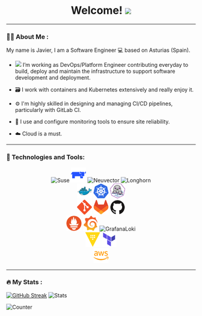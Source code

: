 <h1 align="center">
  Welcome!
  <img src="https://media.giphy.com/media/hvRJCLFzcasrR4ia7z/giphy.gif" width="30px"/>
 <!--   <img src="https://avatars.githubusercontent.com/u/47136337?s=400&u=a51c79e0903475abd07d72a26ed023b3ecde46d9&v=4" width="100" style="border-radius: 10px; margin-bottom: -15px;" /> -->
</h1>

---

### 👨‍💻 About Me :

My name is Javier, I am a Software Engineer 💻 based on Asturias (Spain).

- <img src="https://seeklogo.com/images/D/devops-logo-CDF1353483-seeklogo.com.png" width="20px"/> I’m working as DevOps/Platform Engineer contributing everyday to build, deploy and maintain the infrastructure to support software development and deployment.

<!-- - <img src="https://upload.wikimedia.org/wikipedia/commons/thumb/3/39/Kubernetes_logo_without_workmark.svg/2109px-Kubernetes_logo_without_workmark.svg.png" width="20px"/> I work with Kubernetes extensively and really enjoy it. -->
- 🗃️ I work with containers and Kubernetes extensively and really enjoy it.
  
- ⚙️ I'm highly skilled in designing and managing CI/CD pipelines, particularly with GitLab CI.

- 🔎 I use and configure monitoring tools to ensure site reliability.  

- ☁️ Cloud is a must.

---
### 🧰 Technologies and Tools:
<div align="center">
    <div>
    <img src="https://seeklogo.com/images/S/suse-logo-62C27ABBBF-seeklogo.com.png" alt="Suse" width="40" height="40" title="Suse">
    <img src="https://github.com/devicons/devicon/blob/master/icons/rancher/rancher-original.svg" alt="Rancher" width="40" height="40" title="Rancher">
    <img src="https://images.crunchbase.com/image/upload/c_pad,h_256,w_256,f_auto,q_auto:eco,dpr_1/vyj7ugeyvgki7xmj2rok" alt="Neuvector" width="40" height="40" title="Neuvector">
    <img src="https://www.suse.com/c/wp-content/uploads/2023/03/longhorn-icon-color-1024x1024.png" alt="Longhorn" width="40" height="40" title="Longhorn">
  </div>

  <div>
    <img src="https://github.com/devicons/devicon/blob/master/icons/docker/docker-original.svg" alt="Docker" width="40" height="40" title="Docker">
    <img src="https://github.com/devicons/devicon/blob/master/icons/kubernetes/kubernetes-original.svg" alt="Kubernetes" width="40" height="40" title="Kubernetes">
    <img src="https://github.com/devicons/devicon/blob/master/icons/podman/podman-original.svg" alt="Podman" width="40" height="40" title="Podman">
  </div>

  <div>
      <img src="https://github.com/devicons/devicon/blob/master/icons/git/git-original.svg" title="Git" **alt="Git" width="40" height="40"/>
      <img src="https://github.com/devicons/devicon/blob/master/icons/gitlab/gitlab-original.svg" title="GitLab" **alt="GitLab" width="40" height="40"/>
      <img src="https://github.com/devicons/devicon/blob/master/icons/github/github-original.svg" title="Github" **alt="Github" width="40" height="40"/>
  </div>
  <div>
    <img src="https://github.com/devicons/devicon/blob/master/icons/prometheus/prometheus-original.svg" alt="Prometheus" width="40" height="40" title="Prometheus">
    <img src="https://github.com/devicons/devicon/blob/master/icons/grafana/grafana-original.svg" alt="Grafana" width="40" height="40" title="Grafana">
    <img src="https://grafana.com/media/docs/loki/logo-grafana-loki.png" alt="GrafanaLoki" width="40" height="40" title="GrafanaLoki">
  </div>
  <div>
    <img src="https://github.com/devicons/devicon/blob/master/icons/vault/vault-original.svg" alt="Vault" width="40" height="40" title="Vault">
    <img src="https://github.com/devicons/devicon/blob/master/icons/terraform/terraform-original.svg" alt="Terraform" width="40" height="40" title="Terraform">
  </div>
  <div>
  <img src="https://github.com/devicons/devicon/blob/master/icons/amazonwebservices/amazonwebservices-plain-wordmark.svg" title="AWS" alt="AWS" width="40" height="40"/>

</div>
</div>

---
### :fire: My Stats :

[![GitHub Streak](http://github-readme-streak-stats.herokuapp.com?user=jurones&theme=transparent)](https://git.io/streak-stats)
![Stats](https://github-readme-stats.vercel.app/api?username=jurones&show_icons=true&theme=transparent)




![Counter](https://komarev.com/ghpvc/?username=jurones)

